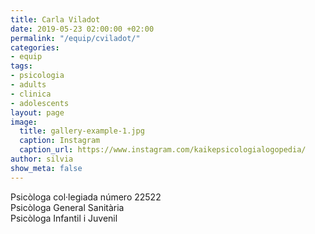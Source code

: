 ```yaml
---
title: Carla Viladot
date: 2019-05-23 02:00:00 +02:00
permalink: "/equip/cviladot/"
categories:
- equip
tags:
- psicologia
- adults
- clinica
- adolescents
layout: page
image:
  title: gallery-example-1.jpg
  caption: Instagram
  caption_url: https://www.instagram.com/kaikepsicologialogopedia/
author: silvia
show_meta: false
---
```

Psicòloga col·legiada número 22522<br>
Psicòloga General Sanitària<br>
Psicòloga Infantil i Juvenil
